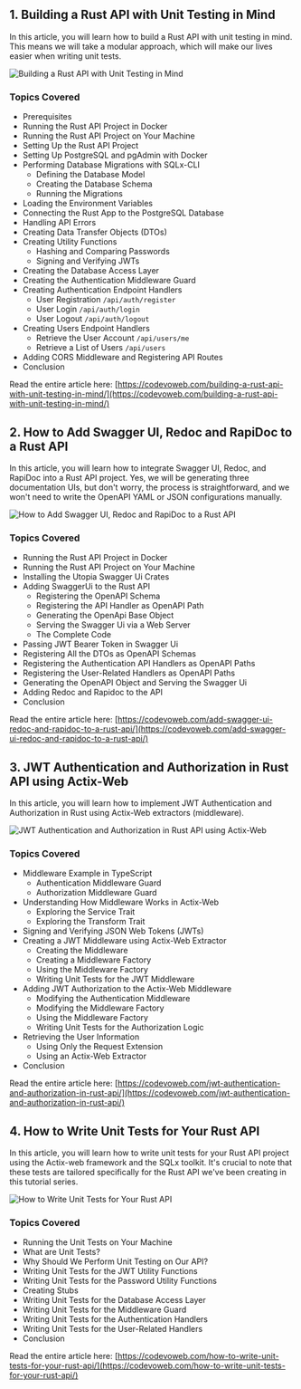 ## 1. Building a Rust API with Unit Testing in Mind

In this article, you will learn how to build a Rust API with unit testing in mind. This means we will take a modular approach, which will make our lives easier when writing unit tests.

![Building a Rust API with Unit Testing in Mind](https://codevoweb.com/wp-content/uploads/2023/08/Building-a-Rust-API-with-Unit-Testing-in-Mind.webp)

### Topics Covered

- Prerequisites
- Running the Rust API Project in Docker
- Running the Rust API Project on Your Machine
- Setting Up the Rust API Project
- Setting Up PostgreSQL and pgAdmin with Docker
- Performing Database Migrations with SQLx-CLI
    - Defining the Database Model
    - Creating the Database Schema
    - Running the Migrations
- Loading the Environment Variables
- Connecting the Rust App to the PostgreSQL Database
- Handling API Errors
- Creating Data Transfer Objects (DTOs)
- Creating Utility Functions
    - Hashing and Comparing Passwords
    - Signing and Verifying JWTs
- Creating the Database Access Layer
- Creating the Authentication Middleware Guard
- Creating Authentication Endpoint Handlers
    - User Registration `/api/auth/register`
    - User Login `/api/auth/login`
    - User Logout `/api/auth/logout`
- Creating Users Endpoint Handlers
    - Retrieve the User Account `/api/users/me`
    - Retrieve a List of Users `/api/users`
- Adding CORS Middleware and Registering API Routes
- Conclusion


Read the entire article here: [https://codevoweb.com/building-a-rust-api-with-unit-testing-in-mind/](https://codevoweb.com/building-a-rust-api-with-unit-testing-in-mind/)

## 2. How to Add Swagger UI, Redoc and RapiDoc to a Rust API

In this article, you will learn how to integrate Swagger UI, Redoc, and RapiDoc into a Rust API project. Yes, we will be generating three documentation UIs, but don't worry, the process is straightforward, and we won't need to write the OpenAPI YAML or JSON configurations manually. 

![How to Add Swagger UI, Redoc and RapiDoc to a Rust API](https://codevoweb.com/wp-content/uploads/2023/08/How-to-Add-Swagger-UI-Redoc-and-RapiDoc-to-a-Rust-API.webp)

### Topics Covered

- Running the Rust API Project in Docker
- Running the Rust API Project on Your Machine
- Installing the Utopia Swagger Ui Crates
- Adding SwaggerUi to the Rust API
  - Registering the OpenAPI Schema
  - Registering the API Handler as OpenAPI Path
  - Generating the OpenApi Base Object
  - Serving the Swagger Ui via a Web Server
  - The Complete Code
- Passing JWT Bearer Token in Swagger Ui
- Registering All the DTOs as OpenAPI Schemas
- Registering the Authentication API Handlers as OpenAPI Paths
- Registering the User-Related Handlers as OpenAPI Paths
- Generating the OpenAPI Object and Serving the Swagger Ui
- Adding Redoc and Rapidoc to the API
- Conclusion
  
Read the entire article here: [https://codevoweb.com/add-swagger-ui-redoc-and-rapidoc-to-a-rust-api/](https://codevoweb.com/add-swagger-ui-redoc-and-rapidoc-to-a-rust-api/)

## 3. JWT Authentication and Authorization in Rust API using Actix-Web

In this article, you will learn how to implement JWT Authentication and Authorization in Rust using Actix-Web extractors (middleware).

![JWT Authentication and Authorization in Rust API using Actix-Web](https://codevoweb.com/wp-content/uploads/2023/08/JWT-Authentication-and-Authorization-in-Rust-API-using-Actix-Web.webp)

### Topics Covered

- Middleware Example in TypeScript
  - Authentication Middleware Guard
  - Authorization Middleware Guard
- Understanding How Middleware Works in Actix-Web
  - Exploring the Service Trait
  - Exploring the Transform Trait
- Signing and Verifying JSON Web Tokens (JWTs)
- Creating a JWT Middleware using Actix-Web Extractor
  - Creating the Middleware
  - Creating a Middleware Factory
  - Using the Middleware Factory
  - Writing Unit Tests for the JWT Middleware
- Adding JWT Authorization to the Actix-Web Middleware
  - Modifying the Authentication Middleware
  - Modifying the Middleware Factory
  - Using the Middleware Factory
  - Writing Unit Tests for the Authorization Logic
- Retrieving the User Information
  - Using Only the Request Extension
  - Using an Actix-Web Extractor
- Conclusion
  
  
Read the entire article here: [https://codevoweb.com/jwt-authentication-and-authorization-in-rust-api/](https://codevoweb.com/jwt-authentication-and-authorization-in-rust-api/)

## 4. How to Write Unit Tests for Your Rust API

In this article, you will learn how to write unit tests for your Rust API project using the Actix-web framework and the SQLx toolkit. It's crucial to note that these tests are tailored specifically for the Rust API we've been creating in this tutorial series.

![How to Write Unit Tests for Your Rust API](https://codevoweb.com/wp-content/uploads/2023/08/How-to-Write-Unit-Tests-for-Your-Rust-API.webp)

### Topics Covered

- Running the Unit Tests on Your Machine
- What are Unit Tests?
- Why Should We Perform Unit Testing on Our API?
- Writing Unit Tests for the JWT Utility Functions
- Writing Unit Tests for the Password Utility Functions
- Creating Stubs
- Writing Unit Tests for the Database Access Layer
- Writing Unit Tests for the Middleware Guard
- Writing Unit Tests for the Authentication Handlers
- Writing Unit Tests for the User-Related Handlers
- Conclusion
  
Read the entire article here: [https://codevoweb.com/how-to-write-unit-tests-for-your-rust-api/](https://codevoweb.com/how-to-write-unit-tests-for-your-rust-api/)


